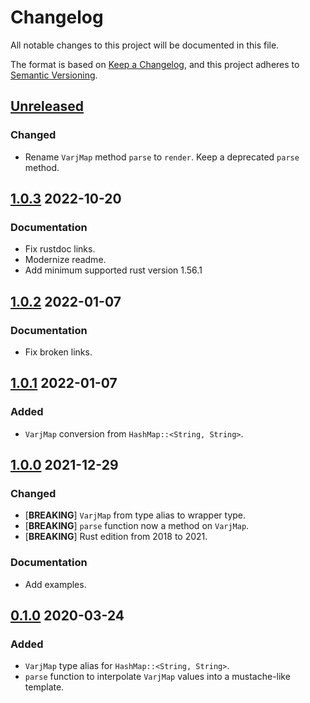 # Changelog

All notable changes to this project will be documented in this file.

The format is based on [Keep a Changelog](https://keepachangelog.com/en/1.0.0/),
and this project adheres to [Semantic
Versioning](https://semver.org/spec/v2.0.0.html).

## [Unreleased]

### Changed

- Rename `VarjMap` method `parse` to `render`. Keep a deprecated `parse` method.

## [1.0.3] 2022-10-20

### Documentation

- Fix rustdoc links.
- Modernize readme.
- Add minimum supported rust version 1.56.1

## [1.0.2] 2022-01-07

### Documentation

- Fix broken links.

## [1.0.1] 2022-01-07

### Added

- `VarjMap` conversion from `HashMap::<String, String>`.

## [1.0.0] 2021-12-29

### Changed

- [**BREAKING**] `VarjMap` from type alias to wrapper type.
- [**BREAKING**] `parse` function now a method on `VarjMap`.
- [**BREAKING**] Rust edition from 2018 to 2021.

### Documentation

- Add examples.

## [0.1.0] 2020-03-24

### Added

- `VarjMap` type alias for `HashMap::<String, String>`.
- `parse` function to interpolate `VarjMap` values into a mustache-like
  template.

[Unreleased]: https://github.com/sonro/varj/compare/v1.0.3...HEAD
[1.0.3]: https://github.com/sonro/varj/releases/tag/v1.0.3
[1.0.2]: https://github.com/sonro/varj/releases/tag/v1.0.2
[1.0.1]: https://github.com/sonro/varj/releases/tag/v1.0.1
[1.0.0]: https://github.com/sonro/varj/releases/tag/v1.0.0
[0.1.0]: https://github.com/sonro/varj/releases/tag/v0.1.0
